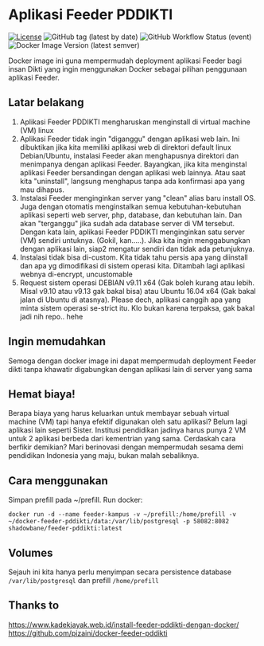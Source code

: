 # Aplikasi Feeder PDDIKTI
[![License](https://img.shields.io/badge/License-Apache%202.0-blue.svg)](https://opensource.org/licenses/Apache-2.0) ![GitHub tag (latest by date)](https://img.shields.io/github/v/tag/shadowbane/docker-feeder-pddikti) ![GitHub Workflow Status (event)](https://img.shields.io/github/workflow/status/shadowbane/docker-feeder-pddikti/autobuild) ![Docker Image Version (latest semver)](https://img.shields.io/docker/v/shadowbane/feeder-pddikti)

Docker image ini guna mempermudah deployment aplikasi Feeder bagi insan Dikti yang ingin menggunakan Docker sebagai pilihan penggunaan aplikasi Feeder.

## Latar belakang
1. Aplikasi Feeder PDDIKTI mengharuskan menginstall di virtual machine (VM) linux
2. Aplikasi Feeder tidak ingin "diganggu" dengan aplikasi web lain. Ini dibuktikan jika kita memiliki aplikasi web di direktori default linux Debian/Ubuntu, instalasi Feeder akan menghapusnya direktori dan menimpanya dengan aplikasi Feeder. Bayangkan, jika kita menginstal aplikasi Feeder bersandingan dengan aplikasi web lainnya. Atau saat kita "uninstall", langsung menghapus tanpa ada konfirmasi apa yang mau dihapus.
3. Instalasi Feeder menginginkan server yang "clean" alias baru install OS. Juga dengan otomatis menginstalkan semua kebutuhan-kebutuhan aplikasi seperti web server, php, database, dan kebutuhan lain. Dan akan "terganggu" jika sudah ada database server di VM tersebut. Dengan kata lain, aplikasi Feeder PDDIKTI menginginkan satu server (VM) sendiri untuknya. (Gokil, kan.....). Jika kita ingin menggabungkan dengan aplikasi lain, siap2 mengatur sendiri dan tidak ada petunjuknya.
4. Instalasi tidak bisa di-custom. Kita tidak tahu persis apa yang diinstall dan apa yg dimodifikasi di sistem operasi kita. Ditambah lagi aplikasi webnya di-encrypt, uncustomable
5. Request sistem operasi DEBIAN v9.11 x64 (Gak boleh kurang atau lebih. Misal v9.10 atau v9.13 gak bakal bisa) atau Ubuntu 16.04 x64 (Gak bakal jalan di Ubuntu di atasnya). Please dech, aplikasi canggih apa yang minta sistem operasi se-strict itu. Klo bukan karena terpaksa, gak bakal jadi nih repo.. hehe

## Ingin memudahkan
Semoga dengan docker image ini dapat mempermudah deployment Feeder dikti tanpa khawatir digabungkan dengan aplikasi lain di server yang sama

## Hemat biaya!
Berapa biaya yang harus keluarkan untuk membayar sebuah virtual machine (VM) tapi hanya efektif digunakan oleh satu aplikasi? Belum lagi aplikasi lain seperti Sister. Institusi pendidikan jadinya harus punya 2 VM untuk 2 aplikasi berbeda dari kementrian yang sama. Cerdaskah cara berfikir demikian? Mari berinovasi dengan mempermudah sesama demi pendidikan Indonesia yang maju, bukan malah sebaliknya. 

## Cara menggunakan
Simpan prefill pada ~/prefill.
Run docker:

```
docker run -d --name feeder-kampus -v ~/prefill:/home/prefill -v ~/docker-feeder-pddikti/data:/var/lib/postgresql -p 58082:8082 shadowbane/feeder-pddikti:latest
```

## Volumes
Sejauh ini kita hanya perlu menyimpan secara persistence database  `/var/lib/postgresql` dan prefill `/home/prefill`

## Thanks to 
https://www.kadekjayak.web.id/install-feeder-pddikti-dengan-docker/
https://github.com/pizaini/docker-feeder-pddikti